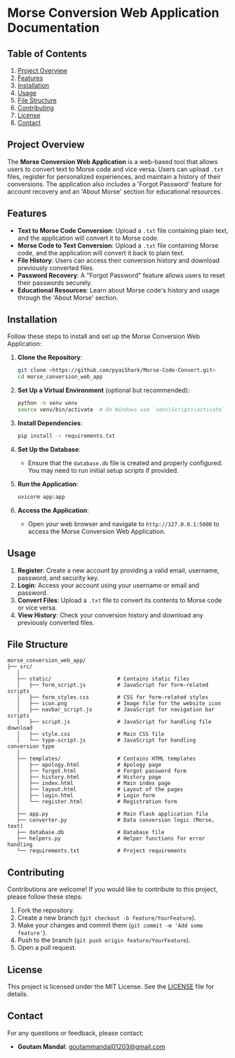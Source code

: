 # Morse Conversion Web Application Documentation

## Table of Contents
1. [Project Overview](#project-overview)
2. [Features](#features)
3. [Installation](#installation)
4. [Usage](#usage)
5. [File Structure](#file-structure)
6. [Contributing](#contributing)
7. [License](#license)
8. [Contact](#contact)

## Project Overview
The **Morse Conversion Web Application** is a web-based tool that allows users to convert text to Morse code and vice versa. Users can upload `.txt` files, register for personalized experiences, and maintain a history of their conversions. The application also includes a 'Forgot Password' feature for account recovery and an 'About Morse' section for educational resources.

## Features
- **Text to Morse Code Conversion**: Upload a `.txt` file containing plain text, and the application will convert it to Morse code.
- **Morse Code to Text Conversion**: Upload a `.txt` file containing Morse code, and the application will convert it back to plain text.
- **File History**: Users can access their conversion history and download previously converted files.
- **Password Recovery**: A "Forgot Password" feature allows users to reset their passwords securely.
- **Educational Resources**: Learn about Morse code's history and usage through the 'About Morse' section.

## Installation
Follow these steps to install and set up the Morse Conversion Web Application:

1. **Clone the Repository**:
   ```bash
   git clone <https://github.com/pyaiShark/Morse-Code-Convert.git>
   cd morse_conversion_web_app
   ```

2. **Set Up a Virtual Environment** (optional but recommended):
   ```bash
   python -m venv venv
   source venv/bin/activate  # On Windows use `venv\Scripts\activate`
   ```

3. **Install Dependencies**:
   ```bash
   pip install -r requirements.txt
   ```

4. **Set Up the Database**:
   - Ensure that the `database.db` file is created and properly configured. You may need to run initial setup scripts if provided.

5. **Run the Application**:
   ```bash
   uvicorm app:app
   ```

6. **Access the Application**:
   - Open your web browser and navigate to `http://127.0.0.1:5000` to access the Morse Conversion Web Application.

## Usage
1. **Register**: Create a new account by providing a valid email, username, password, and security key.
2. **Login**: Access your account using your username or email and password.
3. **Convert Files**: Upload a `.txt` file to convert its contents to Morse code or vice versa.
4. **View History**: Check your conversion history and download any previously converted files.

## File Structure
```
morse_conversion_web_app/
├── src/
   │
   ├── static/                     # Contains static files
   │   ├── form_script.js          # JavaScript for form-related scripts
   │   ├── form_styles.css         # CSS for form-related styles
   │   ├── icon.png                # Image file for the website icon
   │   ├── navbar_script.js        # JavaScript for navigation bar scripts
   │   ├── script.js               # JavaScript for handling file download
   │   ├── style.css               # Main CSS file
   │   └── type-script.js          # JavaScript for handling conversion type
   │
   ├── templates/                  # Contains HTML templates
   │   ├── apology.html            # Apology page
   │   ├── forgot.html             # Forgot password form
   │   ├── history.html            # History page
   │   ├── index.html              # Main index page
   │   ├── layout.html             # Layout of the pages
   │   ├── login.html              # Login form
   │   └── register.html           # Registration form
   │
   ├── app.py                      # Main Flask application file
   ├── converter.py                # Data conversion logic (Morse, text)
   ├── database.db                 # Database file
   ├── helpers.py                  # Helper functions for error handling
   └── requirements.txt            # Project requirements
```

## Contributing
Contributions are welcome! If you would like to contribute to this project, please follow these steps:
1. Fork the repository.
2. Create a new branch (`git checkout -b feature/YourFeature`).
3. Make your changes and commit them (`git commit -m 'Add some feature'`).
4. Push to the branch (`git push origin feature/YourFeature`).
5. Open a pull request.

## License
This project is licensed under the MIT License. See the [LICENSE](LICENSE) file for details.

## Contact
For any questions or feedback, please contact:
- **Goutam Mandal**: [goutammandal01203@gmail.com](mailto:your.email@example.com)
